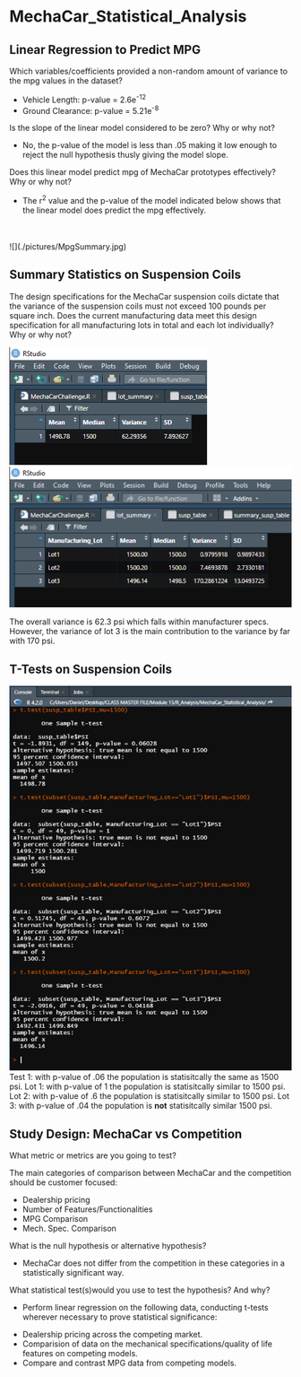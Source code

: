 # MechaCar_Statistical_Analysis
## Linear Regression to Predict MPG
Which variables/coefficients provided a non-random amount of variance to the mpg values in the dataset?
* Vehicle Length: p-value = 2.6e<sup>-12</sup>
* Ground Clearance: p-value = 5.21e<sup>-8</sup>

Is the slope of the linear model considered to be zero? Why or why not?
- No, the p-value of the model is less than .05 making it low enough to reject the null hypothesis thusly giving the model slope.  

Does this linear model predict mpg of MechaCar prototypes effectively? Why or why not?
- The r<sup>2</sup> value and the p-value of the model indicated below shows that the linear model does predict the mpg effectively.
</br>
</br>
![](./pictures/MpgSummary.jpg)

## Summary Statistics on Suspension Coils
The design specifications for the MechaCar suspension coils dictate that the variance of the suspension coils must not exceed 100 pounds per square inch. Does the current manufacturing data meet this design specification for all manufacturing lots in total and each lot individually? Why or why not?

![](./pictures/2.png)
![](./pictures/3.png)


The overall variance is 62.3 psi which falls within manufacturer specs. However, the variance of lot 3 is the main contribution to the variance by far with 170 psi. 

## T-Tests on Suspension Coils
![](./pictures/4.png)
Test 1: with p-value of .06 the population is statisitcally the same as 1500 psi. 
Lot 1: with p-value of 1 the population is statisitcally similar to 1500 psi.
Lot 2: with p-value of .6 the population is statisitcally similar to 1500 psi.
Lot 3: with p-value of .04 the population is **not** statisitcally similar 1500 psi.
## Study Design: MechaCar vs Competition
What metric or metrics are you going to test?


The main categories of comparison between MechaCar and the competition should be customer focused:
* Dealership pricing
* Number of Features/Functionalities
* MPG Comparison
* Mech. Spec. Comparison


What is the null hypothesis or alternative hypothesis?

* MechaCar does not differ from the competition in these categories in a statistically significant way. 

What statistical test(s)would you use to test the hypothesis? And why?


* Perform linear regression on the following data, conducting t-tests wherever necessary to prove statistical significance:
- Dealership pricing across the competing market.
- Comparision of data on the mechanical specifications/quality of life features on competing models. 
- Compare and contrast MPG data from competing models.
